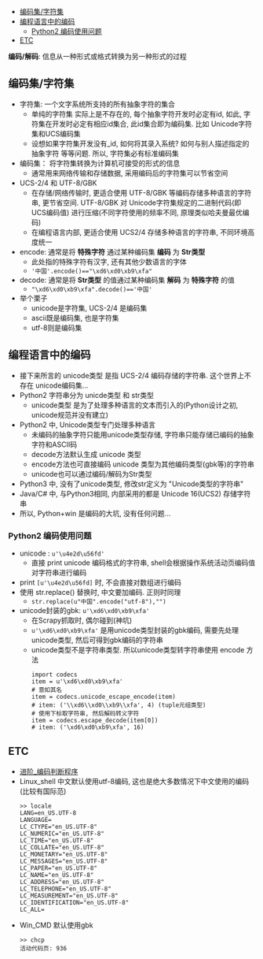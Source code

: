 <!-- TOC -->

- [编码集/字符集](#编码集字符集)
- [编程语言中的编码](#编程语言中的编码)
    - [Python2 编码使用问题](#python2-编码使用问题)
- [ETC](#etc)

<!-- /TOC -->

**编码/解码**: 信息从一种形式或格式转换为另一种形式的过程

## 编码集/字符集
- 字符集: 一个文字系统所支持的所有抽象字符的集合
    - 单纯的字符集 实际上是不存在的, 每个抽象字符开发时必定有id, 如此, 字符集在开发时必定有相应id集合, 此id集合即为编码集. 比如 Unicode字符集和UCS编码集
    - 设想如果字符集开发没有_id, 如何将其录入系统? 如何与别人描述指定的抽象字符 等等问题. 所以, 字符集必有标准编码集
- 编码集： 将字符集转换为计算机可接受的形式的信息
    - 通常用来网络传输和存储数据, 采用编码后的字符集可以节省空间
- UCS-2/4 和 UTF-8/GBK
    - 在存储/网络传输时, 更适合使用 UTF-8/GBK 等编码存储多种语言的字符串, 更节省空间. UTF-8/GBK 对 Unicode字符集规定的二进制代码(即UCS编码值) 进行压缩(不同字符使用的频率不同, 原理类似哈夫曼最优编码)
    - 在编程语言内部, 更适合使用 UCS2/4 存储多种语言的字符串, 不同环境高度统一
- encode: 通常是将 **特殊字符** 通过某种编码集 **编码** 为 **Str类型**
    - 此处指的特殊字符有汉字, 还有其他少数语言的字体
    - `'中国'.encode()=="\xd6\xd0\xb9\xfa"`
- decode: 通常是将 **Str类型** 的值通过某种编码集 **解码** 为 **特殊字符** 的值
    - `"\xd6\xd0\xb9\xfa".decode()=='中国'`
- 举个栗子
    - unicode是字符集, UCS-2/4 是编码集
    - ascii既是编码集, 也是字符集
    - utf-8则是编码集

## 编程语言中的编码
- 接下来所言的 unicode类型 是指 UCS-2/4 编码存储的字符串. 这个世界上不存在 unicode编码集...
- Python2 字符串分为 unicde类型 和 str类型
    - unicode类型 是为了处理多种语言的文本而引入的(Python设计之初, unicode规范并没有建立)
- Python2 中, Unicode类型专门处理多种语言
    - 未编码的抽象字符只能用unicode类型存储, 字符串只能存储已编码的抽象字符和ASCII码
    - decode方法默认生成 unicode 类型
    - encode方法也可直接编码 unicode 类型为其他编码类型(gbk等)的字符串
    - unicode也可以通过编码/解码为Str类型
- Python3 中, 没有了unicode类型, 修改str定义为 "Unicode类型的字符串"
- Java/C# 中, 与Python3相同, 内部采用的都是 Unicode 16(UCS2) 存储字符串
- 所以, Python+win 是编码的大坑, 没有任何问题...

### Python2 编码使用问题
- unicode : `u'\u4e2d\u56fd'`
    - 直接 print unicode 编码格式的字符串, shell会根据操作系统活动页编码值对字符串进行编码
- print `[u'\u4e2d\u56fd]` 时, 不会直接对数组进行编码
- 使用 str.replace() 替换时, 中文要加编码. 正则时同理
    - `str.replace(u"中国".encode("utf-8"),"")`
- unicode封装的gbk: `u'\xd6\xd0\xb9\xfa'`
    - 在Scrapy抓取时, 偶尔碰到(神坑)
    - `u'\xd6\xd0\xb9\xfa'` 是用unicode类型封装的gbk编码, 需要先处理unicode类型, 然后可得到gbk编码的字符串
    - unicode类型不是字符串类型. 所以unicode类型转字符串使用 encode 方法
        ````
        import codecs
        item = u'\xd6\xd0\xb9\xfa'
        # 意如其名
        item = codecs.unicode_escape_encode(item)
        # item: ('\\xd6\\xd0\\xb9\\xfa', 4) (tuple元组类型)
        # 使用下标取字符串, 然后解码转义字符
        item = codecs.escape_decode(item[0])
        # item: ('\xd6\xd0\xb9\xfa', 16)
        ````

## ETC
- [进阶_编码判断程序](/Lib/IdentifyEncod.py)
- Linux_shell 中文默认使用utf-8编码, 这也是绝大多数情况下中文使用的编码(比较有国际范)
    ````
    >> locale
    LANG=en_US.UTF-8
    LANGUAGE=
    LC_CTYPE="en_US.UTF-8"
    LC_NUMERIC="en_US.UTF-8"
    LC_TIME="en_US.UTF-8"
    LC_COLLATE="en_US.UTF-8"
    LC_MONETARY="en_US.UTF-8"
    LC_MESSAGES="en_US.UTF-8"
    LC_PAPER="en_US.UTF-8"
    LC_NAME="en_US.UTF-8"
    LC_ADDRESS="en_US.UTF-8"
    LC_TELEPHONE="en_US.UTF-8"
    LC_MEASUREMENT="en_US.UTF-8"
    LC_IDENTIFICATION="en_US.UTF-8"
    LC_ALL=
    ````
- Win_CMD 默认使用gbk
    ````
    >> chcp
    活动代码页: 936
    ````
